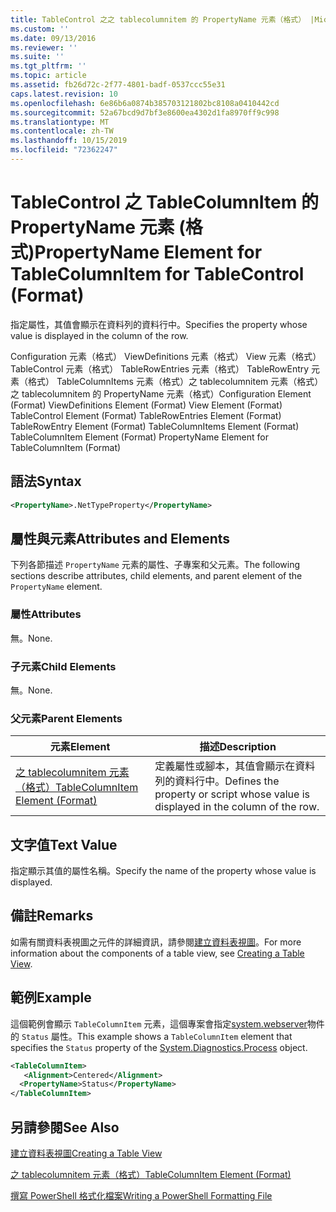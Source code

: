```yaml
---
title: TableControl 之之 tablecolumnitem 的 PropertyName 元素（格式） |Microsoft Docs
ms.custom: ''
ms.date: 09/13/2016
ms.reviewer: ''
ms.suite: ''
ms.tgt_pltfrm: ''
ms.topic: article
ms.assetid: fb26d72c-2f77-4801-badf-0537ccc55e31
caps.latest.revision: 10
ms.openlocfilehash: 6e86b6a0874b385703121802bc8108a0410442cd
ms.sourcegitcommit: 52a67bcd9d7bf3e8600ea4302d1fa8970ff9c998
ms.translationtype: MT
ms.contentlocale: zh-TW
ms.lasthandoff: 10/15/2019
ms.locfileid: "72362247"
---
```

# <a name="propertyname-element-for-tablecolumnitem-for-tablecontrol-format"></a><span data-ttu-id="eb311-102">TableControl 之 TableColumnItem 的 PropertyName 元素 (格式)</span><span class="sxs-lookup"><span data-stu-id="eb311-102">PropertyName Element for TableColumnItem for TableControl (Format)</span></span>

<span data-ttu-id="eb311-103">指定屬性，其值會顯示在資料列的資料行中。</span><span class="sxs-lookup"><span data-stu-id="eb311-103">Specifies the property whose value is displayed in the column of the row.</span></span>

<span data-ttu-id="eb311-104">Configuration 元素（格式） ViewDefinitions 元素（格式） View 元素（格式） TableControl 元素（格式） TableRowEntries 元素（格式） TableRowEntry 元素（格式） TableColumnItems 元素（格式）之 tablecolumnitem 元素（格式）之 tablecolumnitem 的 PropertyName 元素（格式）</span><span class="sxs-lookup"><span data-stu-id="eb311-104">Configuration Element (Format) ViewDefinitions Element (Format) View Element (Format) TableControl Element (Format) TableRowEntries Element (Format) TableRowEntry Element (Format) TableColumnItems Element (Format) TableColumnItem Element (Format) PropertyName Element for TableColumnItem (Format)</span></span>

## <a name="syntax"></a><span data-ttu-id="eb311-105">語法</span><span class="sxs-lookup"><span data-stu-id="eb311-105">Syntax</span></span>

```xml
<PropertyName>.NetTypeProperty</PropertyName>
```

## <a name="attributes-and-elements"></a><span data-ttu-id="eb311-106">屬性與元素</span><span class="sxs-lookup"><span data-stu-id="eb311-106">Attributes and Elements</span></span>

<span data-ttu-id="eb311-107">下列各節描述 `PropertyName` 元素的屬性、子專案和父元素。</span><span class="sxs-lookup"><span data-stu-id="eb311-107">The following sections describe attributes, child elements, and parent element of the `PropertyName` element.</span></span>

### <a name="attributes"></a><span data-ttu-id="eb311-108">屬性</span><span class="sxs-lookup"><span data-stu-id="eb311-108">Attributes</span></span>

<span data-ttu-id="eb311-109">無。</span><span class="sxs-lookup"><span data-stu-id="eb311-109">None.</span></span>

### <a name="child-elements"></a><span data-ttu-id="eb311-110">子元素</span><span class="sxs-lookup"><span data-stu-id="eb311-110">Child Elements</span></span>

<span data-ttu-id="eb311-111">無。</span><span class="sxs-lookup"><span data-stu-id="eb311-111">None.</span></span>

### <a name="parent-elements"></a><span data-ttu-id="eb311-112">父元素</span><span class="sxs-lookup"><span data-stu-id="eb311-112">Parent Elements</span></span>

|<span data-ttu-id="eb311-113">元素</span><span class="sxs-lookup"><span data-stu-id="eb311-113">Element</span></span>|<span data-ttu-id="eb311-114">描述</span><span class="sxs-lookup"><span data-stu-id="eb311-114">Description</span></span>|
|-------------|-----------------|
|[<span data-ttu-id="eb311-115">之 tablecolumnitem 元素（格式）</span><span class="sxs-lookup"><span data-stu-id="eb311-115">TableColumnItem Element (Format)</span></span>](./tablecolumnitem-element-for-tablecolumnitems-for-tablecontrol-format.md)|<span data-ttu-id="eb311-116">定義屬性或腳本，其值會顯示在資料列的資料行中。</span><span class="sxs-lookup"><span data-stu-id="eb311-116">Defines the property or script whose value is displayed in the column of the row.</span></span>|

## <a name="text-value"></a><span data-ttu-id="eb311-117">文字值</span><span class="sxs-lookup"><span data-stu-id="eb311-117">Text Value</span></span>

<span data-ttu-id="eb311-118">指定顯示其值的屬性名稱。</span><span class="sxs-lookup"><span data-stu-id="eb311-118">Specify the name of the property whose value is displayed.</span></span>

## <a name="remarks"></a><span data-ttu-id="eb311-119">備註</span><span class="sxs-lookup"><span data-stu-id="eb311-119">Remarks</span></span>

<span data-ttu-id="eb311-120">如需有關資料表視圖之元件的詳細資訊，請參閱[建立資料表視圖](./creating-a-table-view.md)。</span><span class="sxs-lookup"><span data-stu-id="eb311-120">For more information about the components of a table view, see [Creating a Table View](./creating-a-table-view.md).</span></span>

## <a name="example"></a><span data-ttu-id="eb311-121">範例</span><span class="sxs-lookup"><span data-stu-id="eb311-121">Example</span></span>

<span data-ttu-id="eb311-122">這個範例會顯示 `TableColumnItem` 元素，這個專案會指定[system.webserver](/dotnet/api/System.Diagnostics.Process)物件的 `Status` 屬性。</span><span class="sxs-lookup"><span data-stu-id="eb311-122">This example shows a `TableColumnItem` element that specifies the `Status` property of the [System.Diagnostics.Process](/dotnet/api/System.Diagnostics.Process) object.</span></span>

```xml
<TableColumnItem>
   <Alignment>Centered</Alignment>
  <PropertyName>Status</PropertyName>
</TableColumnItem>

```

## <a name="see-also"></a><span data-ttu-id="eb311-123">另請參閱</span><span class="sxs-lookup"><span data-stu-id="eb311-123">See Also</span></span>

[<span data-ttu-id="eb311-124">建立資料表視圖</span><span class="sxs-lookup"><span data-stu-id="eb311-124">Creating a Table View</span></span>](./creating-a-table-view.md)

[<span data-ttu-id="eb311-125">之 tablecolumnitem 元素（格式）</span><span class="sxs-lookup"><span data-stu-id="eb311-125">TableColumnItem Element (Format)</span></span>](./tablecolumnitem-element-for-tablecolumnitems-for-tablecontrol-format.md)

[<span data-ttu-id="eb311-126">撰寫 PowerShell 格式化檔案</span><span class="sxs-lookup"><span data-stu-id="eb311-126">Writing a PowerShell Formatting File</span></span>](./writing-a-powershell-formatting-file.md)
